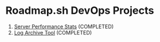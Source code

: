 # Roadmap.sh DevOps Projects

1. [Server Performance Stats](https://roadmap.sh/projects/server-stats) (COMPLETED)
2. [Log Archive Tool](https://roadmap.sh/projects/log-archive-tool) (COMPLETED)